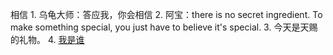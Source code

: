 相信
	1. 乌龟大师：答应我，你会相信
	2. 阿宝：there is no secret ingredient. To make something special, you just have to believe it's special.
	3. 今天是天赐的礼物。
	4. [我是谁](https://www.bilibili.com/video/BV1Pf4y1f7S3?spm_id_from=333.999.0.0&vd_source=128c7d438051ac24219dbedcc400b479)